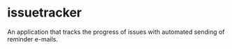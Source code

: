 # issuetracker
An application that tracks the progress of issues with automated sending of reminder e-mails.
